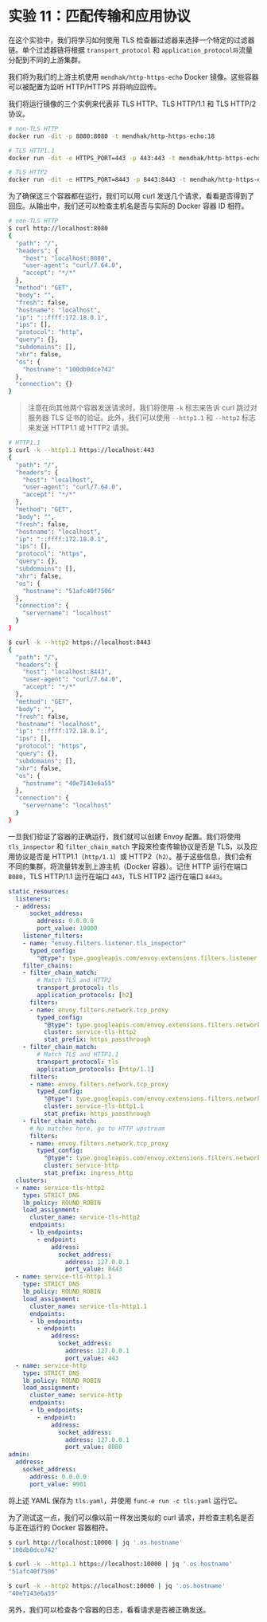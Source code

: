 # 实验 11：匹配传输和应用协议

在这个实验中，我们将学习如何使用 TLS 检查器过滤器来选择一个特定的过滤器链。单个过滤器链将根据 `transport_protocol` 和 `application_protocol将`流量分配到不同的上游集群。

我们将为我们的上游主机使用 `mendhak/http-https-echo` Docker 镜像。这些容器可以被配置为监听 HTTP/HTTPS 并将响应回传。

我们将运行镜像的三个实例来代表非 TLS HTTP、TLS HTTP/1.1 和 TLS HTTP/2 协议。

```sh
# non-TLS HTTP
docker run -dit -p 8080:8080 -t mendhak/http-https-echo:18

# TLS HTTP1.1
docker run -dit -e HTTPS_PORT=443 -p 443:443 -t mendhak/http-https-echo:18

# TLS HTTP2
docker run -dit -e HTTPS_PORT=8443 -p 8443:8443 -t mendhak/http-https-echo:18
```

为了确保这三个容器都在运行，我们可以用 curl 发送几个请求，看看是否得到了回应。从输出中，我们还可以检查主机名是否与实际的 Docker 容器 ID 相符。

```sh
# non-TLS HTTP
$ curl http://localhost:8080
{
  "path": "/",
  "headers": {
    "host": "localhost:8080",
    "user-agent": "curl/7.64.0",
    "accept": "*/*"
  },
  "method": "GET",
  "body": "",
  "fresh": false,
  "hostname": "localhost",
  "ip": "::ffff:172.18.0.1",
  "ips": [],
  "protocol": "http",
  "query": {},
  "subdomains": [],
  "xhr": false,
  "os": {
    "hostname": "100db0dce742"
  },
  "connection": {}
}
```

> 注意在向其他两个容器发送请求时，我们将使用 `-k` 标志来告诉 curl 跳过对服务器 TLS 证书的验证。此外，我们可以使用 `--http1.1` 和 `--http2` 标志来发送 HTTP1.1 或 HTTP2 请求。

```sh
# HTTP1.1
$ curl -k --http1.1 https://localhost:443
{
  "path": "/",
  "headers": {
    "host": "localhost",
    "user-agent": "curl/7.64.0",
    "accept": "*/*"
  },
  "method": "GET",
  "body": "",
  "fresh": false,
  "hostname": "localhost",
  "ip": "::ffff:172.18.0.1",
  "ips": [],
  "protocol": "https",
  "query": {},
  "subdomains": [],
  "xhr": false,
  "os": {
    "hostname": "51afc40f7506"
  },
  "connection": {
    "servername": "localhost"
  }
}

$ curl -k --http2 https://localhost:8443
{
  "path": "/",
  "headers": {
    "host": "localhost:8443",
    "user-agent": "curl/7.64.0",
    "accept": "*/*"
  },
  "method": "GET",
  "body": "",
  "fresh": false,
  "hostname": "localhost",
  "ip": "::ffff:172.18.0.1",
  "ips": [],
  "protocol": "https",
  "query": {},
  "subdomains": [],
  "xhr": false,
  "os": {
    "hostname": "40e7143e6a55"
  },
  "connection": {
    "servername": "localhost"
  }
}
```

一旦我们验证了容器的正确运行，我们就可以创建 Envoy 配置。我们将使用 `tls_inspector` 和 `filter_chain_match` 字段来检查传输协议是否是 TLS，以及应用协议是否是 HTTP1.1（`http/1.1`）或 HTTP2（`h2）`。基于这些信息，我们会有不同的集群，将流量转发到上游主机（Docker 容器）。记住 HTTP 运行在端口 `8080`，TLS HTTP/1.1 运行在端口 `443`，TLS HTTP2 运行在端口 `8443`。

```yaml
static_resources:
  listeners:
  - address:
      socket_address:
        address: 0.0.0.0
        port_value: 10000
    listener_filters:
    - name: "envoy.filters.listener.tls_inspector"
      typed_config:
        "@type": type.googleapis.com/envoy.extensions.filters.listener.tls_inspector.v3.TlsInspector
    filter_chains:
    - filter_chain_match:
        # Match TLS and HTTP2
        transport_protocol: tls
        application_protocols: [h2]
      filters:
      - name: envoy.filters.network.tcp_proxy
        typed_config:
          "@type": type.googleapis.com/envoy.extensions.filters.network.tcp_proxy.v3.TcpProxy
          cluster: service-tls-http2
          stat_prefix: https_passthrough
    - filter_chain_match:
        # Match TLS and HTTP1.1
        transport_protocol: tls
        application_protocols: [http/1.1]
      filters:
      - name: envoy.filters.network.tcp_proxy
        typed_config:
          "@type": type.googleapis.com/envoy.extensions.filters.network.tcp_proxy.v3.TcpProxy
          cluster: service-tls-http1.1
          stat_prefix: https_passthrough
    - filter_chain_match:
      # No matches here, go to HTTP upstream
      filters:
      - name: envoy.filters.network.tcp_proxy
        typed_config:
          "@type": type.googleapis.com/envoy.extensions.filters.network.tcp_proxy.v3.TcpProxy
          cluster: service-http
          stat_prefix: ingress_http
  clusters:
  - name: service-tls-http2
    type: STRICT_DNS
    lb_policy: ROUND_ROBIN
    load_assignment:
      cluster_name: service-tls-http2
      endpoints:
      - lb_endpoints:
        - endpoint:
            address:
              socket_address:
                address: 127.0.0.1
                port_value: 8443
  - name: service-tls-http1.1
    type: STRICT_DNS
    lb_policy: ROUND_ROBIN
    load_assignment:
      cluster_name: service-tls-http1.1
      endpoints:
      - lb_endpoints:
        - endpoint:
            address:
              socket_address:
                address: 127.0.0.1
                port_value: 443
  - name: service-http
    type: STRICT_DNS
    lb_policy: ROUND_ROBIN
    load_assignment:
      cluster_name: service-http
      endpoints:
      - lb_endpoints:
        - endpoint:
            address:
              socket_address:
                address: 127.0.0.1
                port_value: 8080
admin:
  address:
    socket_address:
      address: 0.0.0.0
      port_value: 9901
```

将上述 YAML 保存为 `tls.yaml`，并使用 `func-e run -c tls.yaml` 运行它。

为了测试这一点，我们可以像以前一样发出类似的 curl 请求，并检查主机名是否与正在运行的 Docker 容器相符。

```sh
$ curl http://localhost:10000 | jq '.os.hostname'
"100db0dce742"

$ curl -k --http1.1 https://localhost:10000 | jq '.os.hostname'
"51afc40f7506"

$ curl -k --http2 https://localhost:10000 | jq '.os.hostname'
"40e7143e6a55"
```

另外，我们可以检查各个容器的日志，看看请求是否被正确发送。

